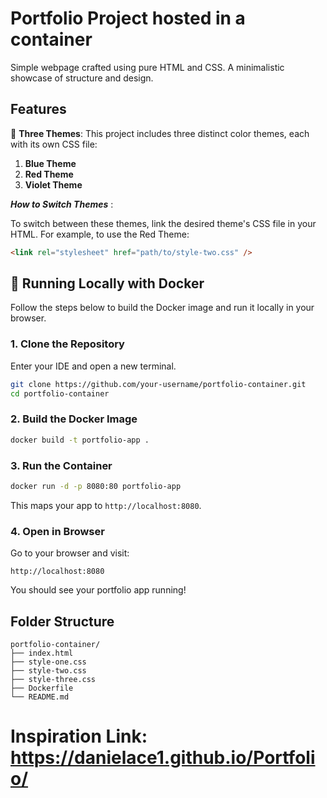 # Portfolio Project hosted in a container

Simple webpage crafted using pure HTML and CSS. A minimalistic showcase of structure and design.

## Features

🎨 **Three Themes**: This project includes three distinct color themes, each with its own CSS file:

1. **Blue Theme**
2. **Red Theme**
3. **Violet Theme**

**_How to Switch Themes_** :

To switch between these themes, link the desired theme's CSS file in your HTML. For example, to use the Red Theme:

```html
<link rel="stylesheet" href="path/to/style-two.css" />
```

## 🐳 Running Locally with Docker

Follow the steps below to build the Docker image and run it locally in your browser.

### 1. Clone the Repository
Enter your IDE and open a new terminal.

```bash
git clone https://github.com/your-username/portfolio-container.git
cd portfolio-container
```

### 2. Build the Docker Image

```bash
docker build -t portfolio-app .
```

### 3. Run the Container

```bash
docker run -d -p 8080:80 portfolio-app
```

This maps your app to `http://localhost:8080`.

### 4. Open in Browser

Go to your browser and visit:

```
http://localhost:8080
```

You should see your portfolio app running!

## Folder Structure

```
portfolio-container/
├── index.html
├── style-one.css
├── style-two.css
├── style-three.css
├── Dockerfile
└── README.md
```

# Inspiration Link: https://danielace1.github.io/Portfolio/

